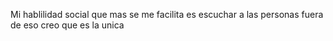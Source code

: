 Mi hablilidad social que mas se me facilita es escuchar a las personas fuera de eso creo que es la unica
